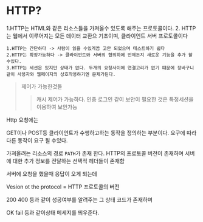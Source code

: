 <h1>HTTP?</h1>
1.HTTP는 HTML와 같은 리소스들을 가져올수 있도록 해주는 프로토콜이다.
2. HTTP는 웹에서 이루어지는 모든 데이터 교환으 기초이며, 클라이언트 서버 프로토콜이다

    1.HTTP는 간단하다 -> 사람이 읽을 수있게끔 고안 되었으며 테스트하기 쉽다
    2.HTTP는 확장가능하다 -> 클라이언트와 서버의 합의하에 언제든지 새로운 기능을 추가 할 수있다.
    3.HTTP는 세션은 있지만 상태가 없다. 두개의 요청사이에 연결고리가 없기 떄문에 장바구니같이 사용자와 웹페이지의 상호작용하기엔 문제가된다.

> 제어가 가능한것들
>
> > 캐시 제어가 가능하다.
> > 인증 로그인 같이 보안이 필요한 것은 특정세션을 이용하여 보안가능

Http 요청에는

GET이나 POST등 클라이언트가 수행하고하는 동작을 정의하는 부분이다. 요구에 따라 다른 동작이 요구 될 수있다.

가져올려는 리소스의 경로 `PATH`가 존재 한다.
HTTP의 프로토콜 버전이 존재하며
서버에 대한 추가 정보를 전달하는 선택적 헤더들이 존재함

서버에 요청을 했을때 응답이 오게 되는데

Vesion ot the protocol = HTTP 프로토콜의 버전

200 400 등과 같이 성공여부를 알려주는 그 상태 코드가 존재하며

OK fail 등과 같이상태 메세지를 띄우준다.

